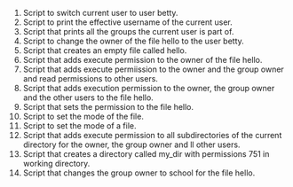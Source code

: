 1. Script to switch current user to user betty.
2. Script to print the effective username of the current user.
3. Script that prints all the groups the current user is part of.
4. Script to change the owner of the file hello to the user betty.
5. Script that creates an empty file called hello.
6. Script that adds execute permission to the owner of the file hello.
7. Script that adds execute permiission to the owner and the group owner and read permissions to other users.
8. Script that adds execution permission to the owner, the group owner and the other users to the file hello.
9. Script that sets the permission to the file hello.
10. Script to set the mode of the file.
11. Script to set the mode of a file.
12. Script that adds execute permission to all subdirectories of the current directory for the owner, the group owner and ll other users.
13. Script that creates a directory called my_dir with permissions 751 in working directory.
14. Script that changes the group owner to school for the file hello.

